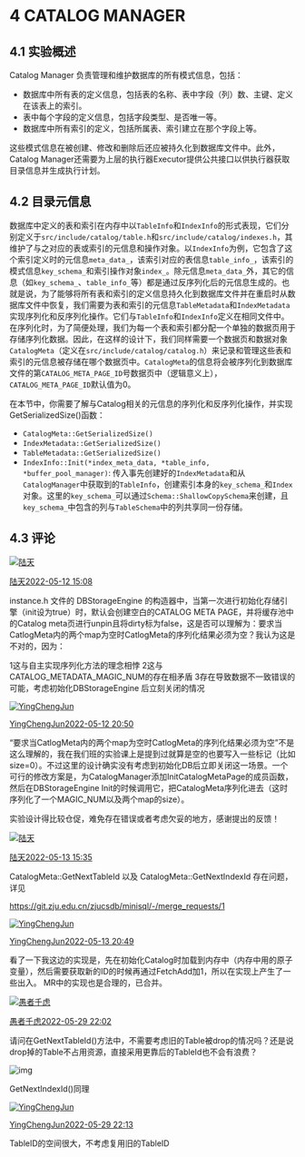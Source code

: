 # 4 CATALOG MANAGER

## 4.1 实验概述

Catalog Manager 负责管理和维护数据库的所有模式信息，包括：

- 数据库中所有表的定义信息，包括表的名称、表中字段（列）数、主键、定义在该表上的索引。
- 表中每个字段的定义信息，包括字段类型、是否唯一等。
- 数据库中所有索引的定义，包括所属表、索引建立在那个字段上等。

这些模式信息在被创建、修改和删除后还应被持久化到数据库文件中。此外，Catalog Manager还需要为上层的执行器Executor提供公共接口以供执行器获取目录信息并生成执行计划。



## 4.2 目录元信息

数据库中定义的表和索引在内存中以`TableInfo`和`IndexInfo`的形式表现，它们分别定义于`src/include/catalog/table.h`和`src/include/catalog/indexes.h`，其维护了与之对应的表或索引的元信息和操作对象。以`IndexInfo`为例，它包含了这个索引定义时的元信息`meta_data_`，该索引对应的表信息`table_info_`，该索引的模式信息`key_schema_`和索引操作对象`index_`。除元信息`meta_data_`外，其它的信息（如`key_schema_`、`table_info_`等）都是通过反序列化后的元信息生成的。也就是说，为了能够将所有表和索引的定义信息持久化到数据库文件并在重启时从数据库文件中恢复，我们需要为表和索引的元信息`TableMetadata`和`IndexMetadata`实现序列化和反序列化操作。它们与`TableInfo`和`IndexInfo`定义在相同文件中。在序列化时，为了简便处理，我们为每一个表和索引都分配一个单独的数据页用于存储序列化数据。因此，在这样的设计下，我们同样需要一个数据页和数据对象`CatalogMeta`（定义在`src/include/catalog/catalog.h`）来记录和管理这些表和索引的元信息被存储在哪个数据页中。`CatalogMeta`的信息将会被序列化到数据库文件的第`CATALOG_META_PAGE_ID`号数据页中（逻辑意义上），`CATALOG_META_PAGE_ID`默认值为0。

在本节中，你需要了解与Catalog相关的元信息的序列化和反序列化操作，并实现GetSerializedSize()函数：

- `CatalogMeta::GetSerializedSize()`
- `IndexMetadata::GetSerializedSize()`
- `TableMetadata::GetSerializedSize()`
- `IndexInfo::Init(*index_meta_data, *table_info, *buffer_pool_manager)`: 传入事先创建好的`IndexMetadata`和从`CatalogManager`中获取到的`TableInfo`，创建索引本身的`key_schema_`和`Index`对象。这里的`key_schema_`可以通过`Schema::ShallowCopySchema`来创建，且`key_schema_`中包含的列与`TableSchema`中的列共享同一份存储。



## 4.3 评论

[![陆天](https://cdn.nlark.com/yuque/0/2022/png/2998254/1652343122150-avatar/3da0cfb7-ca23-4c99-8b24-e0361dbbf25f.png?x-oss-process=image%2Fresize%2Cm_fill%2Cw_64%2Ch_64%2Fformat%2Cpng)](https://www.yuque.com/lutian-o85w0)

[陆天](https://www.yuque.com/lutian-o85w0)[2022-05-12 15:08](https://www.yuque.com/yingchengjun/minisql/yu3rrg#comment-22260694)

instance.h 文件的 DBStorageEngine 的构造器中，当第一次进行初始化存储引擎（init设为true）时，默认会创建空白的CATALOG META PAGE，并将缓存池中的Catalog meta页进行unpin且将dirty标为false，这是否可以理解为：要求当CatlogMeta内的两个map为空时CatlogMeta的序列化结果必须为空？我认为这是不对的，因为：

1这与自主实现序列化方法的理念相悖
2这与CATALOG_METADATA_MAGIC_NUM的存在相矛盾
3存在导致数据不一致错误的可能，考虑初始化DBStorageEngine 后立刻关闭的情况









[![YingChengJun](https://cdn.nlark.com/yuque/0/2024/jpeg/25540491/1713423592889-avatar/7ddaca76-6f7e-4645-9b56-23a2439dd6fd.jpeg?x-oss-process=image%2Fresize%2Cm_fill%2Cw_64%2Ch_64%2Fformat%2Cpng)](https://www.yuque.com/yingchengjun)

[YingChengJun](https://www.yuque.com/yingchengjun)[2022-05-12 20:50](https://www.yuque.com/yingchengjun/minisql/yu3rrg#comment-22262307)

“要求当CatlogMeta内的两个map为空时CatlogMeta的序列化结果必须为空”不是这么理解的，我在我们班的实验课上是提到过就算是空的也要写入一些标记（比如size=0）。不过这里的设计确实没有考虑到初始化DB后立即关闭这一场景。一个可行的修改方案是，为CatalogManager添加InitCatalogMetaPage的成员函数，然后在DBStorageEngine Init的时候调用它，把CatalogMeta序列化进去（这时序列化了一个MAGIC_NUM以及两个map的size）。

实验设计得比较仓促，难免存在错误或者考虑欠妥的地方，感谢提出的反馈！







[![陆天](https://cdn.nlark.com/yuque/0/2022/png/2998254/1652343122150-avatar/3da0cfb7-ca23-4c99-8b24-e0361dbbf25f.png?x-oss-process=image%2Fresize%2Cm_fill%2Cw_64%2Ch_64%2Fformat%2Cpng)](https://www.yuque.com/lutian-o85w0)

[陆天](https://www.yuque.com/lutian-o85w0)[2022-05-13 15:35](https://www.yuque.com/yingchengjun/minisql/yu3rrg#comment-22265529)

CatalogMeta::GetNextTableId 以及 CatalogMeta::GetNextIndexId  存在问题，详见

https://git.zju.edu.cn/zjucsdb/minisql/-/merge_requests/1







[![YingChengJun](https://cdn.nlark.com/yuque/0/2024/jpeg/25540491/1713423592889-avatar/7ddaca76-6f7e-4645-9b56-23a2439dd6fd.jpeg?x-oss-process=image%2Fresize%2Cm_fill%2Cw_64%2Ch_64%2Fformat%2Cpng)](https://www.yuque.com/yingchengjun)

[YingChengJun](https://www.yuque.com/yingchengjun)[2022-05-13 20:49](https://www.yuque.com/yingchengjun/minisql/yu3rrg#comment-22267463)

看了一下我这边的实现是，先在初始化Catalog时加载到内存中（内存中用的原子变量），然后需要获取新的ID的时候再通过FetchAdd加1，所以在实现上产生了一些出入。
MR中的实现也是合理的，已合并。







[![愚者千虑](https://cdn.nlark.com/yuque/0/2022/jpeg/anonymous/1645581866728-d40ad4f6-c135-47be-b5b4-9461aefdeb08.jpeg?x-oss-process=image%2Fresize%2Cm_fill%2Cw_64%2Ch_64%2Fformat%2Cpng)](https://www.yuque.com/yuzheqianlv-aldp4)

[愚者千虑](https://www.yuque.com/yuzheqianlv-aldp4)[2022-05-29 22:02](https://www.yuque.com/yingchengjun/minisql/yu3rrg#comment-22324343)

请问在GetNextTableId()方法中，不需要考虑旧的Table被drop的情况吗？还是说drop掉的Table不占用资源，直接采用更靠后的TableId也不会有浪费？

![img](https://gw.alipayobjects.com/mdn/rms_15e52e/afts/img/A*TJ7dTIRWjVoAAAAAAAAAAAAAARQnAQ)

GetNextIndexId()同理









[![YingChengJun](https://cdn.nlark.com/yuque/0/2024/jpeg/25540491/1713423592889-avatar/7ddaca76-6f7e-4645-9b56-23a2439dd6fd.jpeg?x-oss-process=image%2Fresize%2Cm_fill%2Cw_64%2Ch_64%2Fformat%2Cpng)](https://www.yuque.com/yingchengjun)

[YingChengJun](https://www.yuque.com/yingchengjun)[2022-05-29 22:13](https://www.yuque.com/yingchengjun/minisql/yu3rrg#comment-22324359)

TableID的空间很大，不考虑复用旧的TableID

